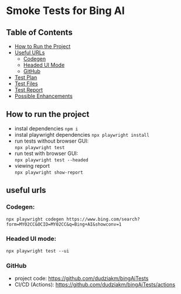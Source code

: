 # Smoke Tests for Bing AI

## Table of Contents

- [How to Run the Project](#how-to-run-the-project)
- [Useful URLs](#useful-urls)
  - [Codegen](#codegen)
  - [Headed UI Mode](#headed-ui-mode)
  - [GitHub](#github)
- [Test Plan](test-plan.md)
- [Test Files](test-files.md)
- [Test Report](test-report.md)
- [Possible Enhancements](possible-enhancements.md)

## How to run the project

- instal dependencies
  `npm i`
- instal playwright dependencies
  `npx playwright install`
- run tests without browser GUI:  
  `npx playwright test`
- run test with browser GUI:  
  `npx playwright test --headed`
- viewing report  
  `npx playwright show-report`

## useful urls

### Codegen:

`npx playwright codegen https://www.bing.com/search?form=MY02CC&OCID=MY02CC&q=Bing+AI&showconv=1`

### Headed UI mode:

`npx playwright test --ui`

### GitHub

- project code: https://github.com/dudziakm/bingAiTests
- CI/CD (Actions): https://github.com/dudziakm/bingAiTests/actions
